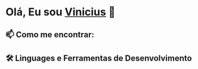 # Olá, Eu sou [Vinicius](https://github.com/VinniAlves) 👋

## 📫 Como me encontrar:

 <div> 

<link rel="stylesheet" href="https://cdn.jsdelivr.net/gh/devicons/devicon@v2.15.1/devicon.min.css">
            
</div>

## 🛠 Linguages e Ferramentas de Desenvolvimento
